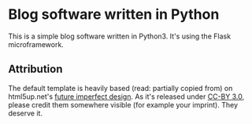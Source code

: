 # Blog software written in Python

This is a simple blog software written in Python3. It's using the Flask microframework.

## Attribution

The default template is heavily based (read: partially copied from) on html5up.net's [future imperfect design](http://html5up.net/future-imperfect). As it's released under [CC-BY 3.0](http://html5up.net/license), please credit them somewhere visible (for example your imprint). They deserve it.
